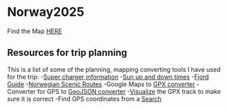 # Norway2025
Find the Map [HERE](map.html)
## Resources for trip planning
This is a list of some of the planning, mapping converting tools I have used for the trip:
-[Super charger information](https://supercharge.info/map)
-[Sun up and down times](https://www.timeanddate.no/astronomi/sol/norge/bergen)
-[Fjord Guide](https://www.visitnorway.dk/aktiviteter/naturattraktioner/fjorde/fjordguide/)
-[Norwegian Scenic Routes](https://www.nasjonaleturistveger.no/en/)
-Google Maps to [GPX converter](https://mapstogpx.com/)
-Converter for GPS to [GeoJSON converter](https://geojsonconverter.vercel.app/)
-[Visualize](https://www.gpsvisualizer.com/map?output_home) the GPX track to make sure it is correct
-Find GPS coordinates from a [Search](https://www.gps-coordinates.net/)